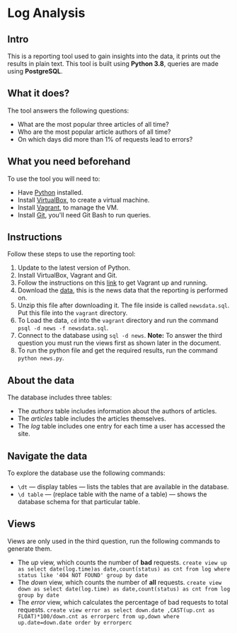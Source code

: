 # Log Analysis
## Intro 
This is a reporting tool used to gain insights into the data, it prints out the results in plain text. This tool is built using **Python 3.8**, queries are made using **PostgreSQL**.
## What it does?
The tool answers the following questions:
* What are the most popular three articles of all time?
* Who are the most popular article authors of all time?
* On which days did more than 1% of requests lead to errors?
## What you need beforehand
To use the tool you will need to:
* Have [Python](https://www.python.org/downloads/) installed.
* Install [VirtualBox](https://www.virtualbox.org/wiki/Downloads), to create a virtual machine.
* Install [Vagrant](https://www.vagrantup.com/), to manage the VM.
* Install [Git](https://git-scm.com/), you'll need Git Bash to run queries.
## Instructions
Follow these steps to use the reporting tool:
1. Update to the latest version of Python.
2. Install VirtualBox, Vagrant and Git.
3. Follow the instructions on this [link](https://github.com/udacity/fullstack-nanodegree-vm) to get Vagrant up and running. 
4. Download the [data](https://d17h27t6h515a5.cloudfront.net/topher/2016/August/57b5f748_newsdata/newsdata.zip), this is the news data that the reporting is performed on.
5. Unzip this file after downloading it. The file inside is called ```newsdata.sql```. Put this file into the ```vagrant``` directory.
6. To Load the data, ```cd``` into the ```vagrant``` directory and run the command ```psql -d news -f newsdata.sql```.
7. Connect to the database using ```sql -d news```.
**Note:** To answer the third question you must run the views first as shown later in the document.
8. To run the python file and get the required results, run the command ```python news.py```.
## About the data
The database includes three tables:
- The _authors_ table includes information about the authors of articles.
- The _articles_ table includes the articles themselves.
- The _log_ table includes one entry for each time a user has accessed the site.
## Navigate the data
To explore the database use the following commands:
* ```\dt``` — display tables — lists the tables that are available in the database.
* ```\d table``` — (replace table with the name of a table) — shows the database schema for that particular table.
## Views
Views are only used in the third question, run the following commands to generate them.
* The _up_ view, which counts the number of **bad** requests.
```create view up as select date(log.time)as date,count(status) as cnt from log where status like '404 NOT FOUND' group by date```
* The _down_ view, which counts the number of **all** requests.
```create view down as select date(log.time) as date,count(status) as cnt from log group by date```
* The _error_ view, which calculates the percentage of bad requests to total requests.
```create view error as select down.date ,CAST(up.cnt as FLOAT)*100/down.cnt as errorperc from up,down where up.date=down.date order by errorperc```


